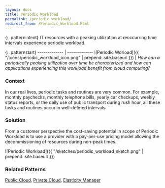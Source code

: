 ```yaml
---
layout: docs
title: Periodic Workload
permalink: /periodic_workload/
redirect_from: /Periodic_Workload.html
---
```


{: .patternintent}
IT resources with a peaking utilization at reoccurring time intervals experience periodic workload.

{: .patternstart}
------------- | -------------
![Periodic Worload]({{ "/icons/periodic_workload_icon.png" | prepend: site.baseurl }})  | *How can a periodically peaking utilization over time be characterized and how can applications experiencing this workload benefit from cloud computing?*

### Context

In our real lives, periodic tasks and routines are very common. For example, monthly paychecks, monthly telephone bills, yearly car checkups, weekly status reports, or the daily use of public transport during rush hour, all these tasks and routines occur in well-defined intervals.

### Solution

From a customer perspective the cost-saving potential in scope of Periodic Workload is to use a provider with a pay-per-use pricing model allowing the decommissioning of resources during non-peak times. 
 
![Periodic Workload]({{ "/sketches/periodic_workload_sketch.png" | prepend: site.baseurl }})

### Related Patterns
[Public Cloud](/public_cloud/), [Private Cloud](/private_cloud/), [Elasticity Manager](/elasticity_manager/)

